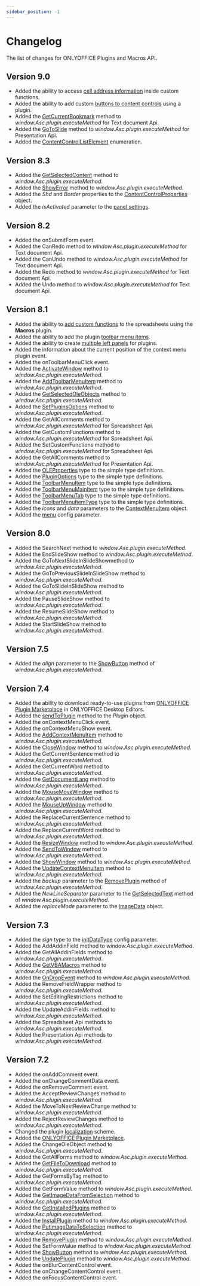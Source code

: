 ```yaml
---
sidebar_position: -1
---
```


# Changelog

The list of changes for ONLYOFFICE Plugins and Macros API.

## Version 9.0

- Added the ability to access [cell address information](../macros/adding-custom-functions.md#accessing-cell-addresses-since-v904) inside custom functions.
- Added the ability to add custom [buttons to content controls](../customization/content-control-buttons.md) using a plugin.
- Added the [GetCurrentBookmark](../interacting-with-editors/text-document-api/Methods/GetCurrentBookmark.md) method to *window\.Asc.plugin.executeMethod* for Text document Api.
- Added the [GoToSlide](../interacting-with-editors/presentation-api/Methods/GoToSlide.md) method to *window\.Asc.plugin.executeMethod* for Presentation Api.
- Added the [ContentControlListElement](../interacting-with-editors/text-document-api/Enumeration/ContentControlListElement.md) enumeration.

## Version 8.3

- Added the [GetSelectedContent](../interacting-with-editors/text-document-api/Methods/GetSelectedContent.md) method to *window\.Asc.plugin.executeMethod*.
- Added the [ShowError](../interacting-with-editors/text-document-api/Methods/ShowError.md) method to *window\.Asc.plugin.executeMethod*.
- Added the *Shd* and *Border* properties to the [ContentControlProperties](../interacting-with-editors/text-document-api/Enumeration/ContentControlProperties.md) object.
- Added the *isActivated* parameter to the [panel settings](../customization/windows-and-panels.md#creating-a-window).

## Version 8.2

- Added the onSubmitForm event.
- Added the CanRedo method to *window\.Asc.plugin.executeMethod* for Text document Api.
- Added the CanUndo method to *window\.Asc.plugin.executeMethod* for Text document Api.
- Added the Redo method to *window\.Asc.plugin.executeMethod* for Text document Api.
- Added the Undo method to *window\.Asc.plugin.executeMethod* for Text document Api.

## Version 8.1

- Added the ability to [add custom functions](../macros/adding-custom-functions.md) to the spreadsheets using the **Macros** plugin.
- Added the ability to add the plugin [toolbar menu items](../customization/toolbar.md).
- Added the ability to create [multiple left panels](../structure/configuration/variations.md) for plugins.
- Added the information about the current position of the context menu plugin event.
- Added the onToolbarMenuClick event.
- Added the [ActivateWindow](../customization/windows-and-panels.md#activating-a-window) method to *window\.Asc.plugin.executeMethod*.
- Added the [AddToolbarMenuItem](../customization/toolbar.md#creating-a-toolbar-item) method to *window\.Asc.plugin.executeMethod*.
- Added the [GetSelectedOleObjects](../interacting-with-editors/text-document-api/Methods/GetSelectedOleObjects.md) method to *window\.Asc.plugin.executeMethod*.
- Added the [SetPluginsOptions](../interacting-with-editors/text-document-api/Methods/SetPluginsOptions.md) method to *window\.Asc.plugin.executeMethod*.
- Added the GetAllComments method to *window\.Asc.plugin.executeMethod* for Spreadsheet Api.
- Added the GetCustomFunctions method to *window\.Asc.plugin.executeMethod* for Spreadsheet Api.
- Added the SetCustomFunctions method to *window\.Asc.plugin.executeMethod* for Spreadsheet Api.
- Added the GetAllComments method to *window\.Asc.plugin.executeMethod* for Presentation Api.
- Added the [OLEProperties](../interacting-with-editors/text-document-api/Enumeration/OLEProperties.md) type to the simple type definitions.
- Added the [PluginOptions](../interacting-with-editors/text-document-api/Enumeration/PluginOptions.md) type to the simple type definitions.
- Added the [ToolbarMenuItem](../customization/toolbar.md#toolbarmenuitem) type to the simple type definitions.
- Added the [ToolbarMenuMainItem](../customization/toolbar.md#toolbarmenumainitem) type to the simple type definitions.
- Added the [ToolbarMenuTab](../customization/toolbar.md#toolbarmenutab) type to the simple type definitions.
- Added the [ToolbarMenuItemType](../customization/toolbar.md#toolbarmenuitemtype) type to the simple type definitions.
- Added the *icons* and *data* parameters to the [ContextMenuItem](../customization/context-menu.md#contextmenuitem) object.
- Added the [menu](../structure/configuration/configuration.md#variationsmenu) config parameter.

## Version 8.0

- Added the SearchNext method to *window\.Asc.plugin.executeMethod*.
- Added the EndSlideShow method to *window\.Asc.plugin.executeMethod*.
- Added the GoToNextSlideInSlideShowmethod to *window\.Asc.plugin.executeMethod*.
- Added the GoToPreviousSlideInSlideShow method to *window\.Asc.plugin.executeMethod*.
- Added the GoToSlideInSlideShow method to *window\.Asc.plugin.executeMethod*.
- Added the PauseSlideShow method to *window\.Asc.plugin.executeMethod*.
- Added the ResumeSlideShow method to *window\.Asc.plugin.executeMethod*.
- Added the StartSlideShow method to *window\.Asc.plugin.executeMethod*.

## Version 7.5

- Added the *align* parameter to the [ShowButton](../interacting-with-editors/text-document-api/Methods/ShowButton.md) method of *window\.Asc.plugin.executeMethod*.

## Version 7.4

- Added the ability to download ready-to-use plugins from [ONLYOFFICE Plugin Marketplace](../tutorials/installing/onlyoffice-desktop-editors.md#adding-plugins-through-the-plugin-manager) in ONLYOFFICE Desktop Editors.
- Added the [sendToPlugin](../customization/windows-and-panels.md#interacting-with-a-window) method to the *Plugin* object.
- Added the onContextMenuClick event.
- Added the onContextMenuShow event.
- Added the [AddContextMenuItem](../customization/context-menu.md#creating-a-context-menu-item) method to *window\.Asc.plugin.executeMethod*.
- Added the [CloseWindow](../customization/windows-and-panels.md#closing-a-window) method to *window\.Asc.plugin.executeMethod*.
- Added the GetCurrentSentence method to *window\.Asc.plugin.executeMethod*.
- Added the GetCurrentWord method to *window\.Asc.plugin.executeMethod*.
- Added the [GetDocumentLang](../interacting-with-editors/text-document-api/Methods/GetDocumentLang.md) method to *window\.Asc.plugin.executeMethod*.
- Added the [MouseMoveWindow](../interacting-with-editors/text-document-api/Methods/MouseMoveWindow.md) method to *window\.Asc.plugin.executeMethod*.
- Added the [MouseUpWindow](../interacting-with-editors/text-document-api/Methods/MouseUpWindow.md) method to *window\.Asc.plugin.executeMethod*.
- Added the ReplaceCurrentSentence method to *window\.Asc.plugin.executeMethod*.
- Added the ReplaceCurrentWord method to *window\.Asc.plugin.executeMethod*.
- Added the [ResizeWindow](../customization/windows-and-panels.md#interacting-with-a-window) method to *window\.Asc.plugin.executeMethod*.
- Added the [SendToWindow](../customization/windows-and-panels.md#interacting-with-a-window) method to *window\.Asc.plugin.executeMethod*.
- Added the [ShowWindow](../customization/windows-and-panels.md#showing-a-window) method to *window\.Asc.plugin.executeMethod*.
- Added the [UpdateContextMenuItem](../customization/context-menu.md#updating-a-context-menu-item) method to *window\.Asc.plugin.executeMethod*.
- Added the *backup* parameter to the [RemovePlugin](../interacting-with-editors/text-document-api/Methods/RemovePlugin.md) method of *window\.Asc.plugin.executeMethod*.
- Added the *NewLineSeparator* parameter to the [GetSelectedText](../interacting-with-editors/text-document-api/Methods/GetSelectedText.md) method of *window\.Asc.plugin.executeMethod*.
- Added the *replaceMode* parameter to the [ImageData](../interacting-with-editors/text-document-api/Enumeration/ImageData.md) object.

## Version 7.3

- Added the *sign* type to the [initDataType](../structure/configuration/configuration.md#variationsinitdatatype) config parameter.
- Added the AddAddinField method to *window\.Asc.plugin.executeMethod*.
- Added the GetAllAddinFields method to *window\.Asc.plugin.executeMethod*.
- Added the [GetVBAMacros](../interacting-with-editors/text-document-api/Methods/GetVBAMacros.md) method to *window\.Asc.plugin.executeMethod*.
- Added the [OnDropEvent](../interacting-with-editors/text-document-api/Methods/OnDropEvent.md) method to *window\.Asc.plugin.executeMethod*.
- Added the RemoveFieldWrapper method to *window\.Asc.plugin.executeMethod*.
- Added the SetEditingRestrictions method to *window\.Asc.plugin.executeMethod*.
- Added the UpdateAddinFields method to *window\.Asc.plugin.executeMethod*.
- Added the Spreadsheet Api methods to *window\.Asc.plugin.executeMethod*.
- Added the Presentation Api methods to *window\.Asc.plugin.executeMethod*.

## Version 7.2

- Added the onAddComment event.
- Added the onChangeCommentData event.
- Added the onRemoveComment event.
- Added the AcceptReviewChanges method to *window\.Asc.plugin.executeMethod*.
- Added the MoveToNextReviewChange method to *window\.Asc.plugin.executeMethod*.
- Added the RejectReviewChanges method to *window\.Asc.plugin.executeMethod*.
- Changed the plugin [localization](../structure/localization.md) scheme.
- Added the [ONLYOFFICE Plugin Marketplace](../tutorials/installing/onlyoffice-docs-on-premises.md#adding-plugins-through-the-plugin-manager-for-a-single-user).
- Added the ChangeOleObject method to *window\.Asc.plugin.executeMethod*.
- Added the GetAllForms method to *window\.Asc.plugin.executeMethod*.
- Added the [GetFileToDownload](../interacting-with-editors/text-document-api/Methods/GetFileToDownload.md) method to *window\.Asc.plugin.executeMethod*.
- Added the GetFormsByTag method to *window\.Asc.plugin.executeMethod*.
- Added the GetFormValue method to *window\.Asc.plugin.executeMethod*.
- Added the [GetImageDataFromSelection](../interacting-with-editors/text-document-api/Methods/GetImageDataFromSelection.md) method to *window\.Asc.plugin.executeMethod*.
- Added the [GetInstalledPlugins](../interacting-with-editors/text-document-api/Methods/GetInstalledPlugins.md) method to *window\.Asc.plugin.executeMethod*.
- Added the [InstallPlugin](../interacting-with-editors/text-document-api/Methods/InstallPlugin.md) method to *window\.Asc.plugin.executeMethod*.
- Added the [PutImageDataToSelection](../interacting-with-editors/text-document-api/Methods/PutImageDataToSelection.md) method to *window\.Asc.plugin.executeMethod*.
- Added the [RemovePlugin](../interacting-with-editors/text-document-api/Methods/RemovePlugin.md) method to *window\.Asc.plugin.executeMethod*.
- Added the SetFormValue method to *window\.Asc.plugin.executeMethod*.
- Added the [ShowButton](../interacting-with-editors/text-document-api/Methods/ShowButton.md) method to *window\.Asc.plugin.executeMethod*.
- Added the [UpdatePlugin](../interacting-with-editors/text-document-api/Methods/UpdatePlugin.md) method to *window\.Asc.plugin.executeMethod*.
- Added the onBlurContentControl event.
- Added the onChangeContentControl event.
- Added the onFocusContentControl event.
